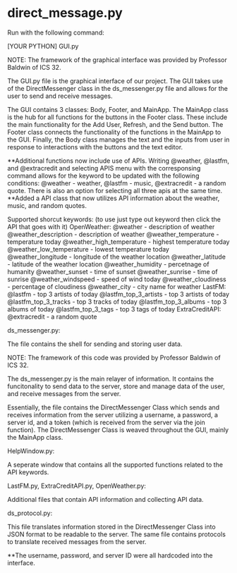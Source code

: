 # direct_message.py

Run with the following command:

[YOUR PYTHON] GUI.py

NOTE: The framework of the graphical interface was provided by Professor Baldwin of ICS 32.

The GUI.py file is the graphical interface of our project. The GUI takes use of the DirectMessenger class in the ds_messenger.py file and allows for the user to send and receive messages.

The GUI contains 3 classes: Body, Footer, and MainApp. The MainApp class is the hub for all functions for the buttons in the Footer class. These include the main functionality for the Add User, Refresh, and the Send button. The Footer class connects the functionality of the functions in the MainApp to the GUI. Finally, the Body class manages the text and the inputs from user in response to interactions with the buttons and the text editor.

**Additional functions now include use of APIs. Writing @weather, @lastfm, and @extracredit and selecting APIS menu with the corresponsing command allows for the keyword to be updated with the following conditions: @weather - weather, @lastfm - music, @extracredit - a random quote. There is also an option for selecting all three apis at the same time.
**Added a API class that now utilizes API information about the weather, music, and random quotes.

Supported shorcut keywords: 
 (to use just type out keyword then click the API that goes with it) 
 OpenWeather: 
 @weather - description of weather 
 @weather_description - description of weather 
 @weather_temperature - temperature today 
 @weather_high_temperature - highest temperature today 
 @weather_low_temperature - lowest temperature today 
 @weather_longitude - longitude of the weather location 
 @weather_latitude - latitude of the weather location 
 @weather_humidity - percetnage of humanity 
 @weather_sunset - time of sunset 
 @weather_sunrise - time of sunrise 
 @weather_windspeed - speed of wind today 
 @weather_cloudiness - percentage of cloudiness 
 @weather_city - city name for weather 
 LastFM: 
 @lastfm - top 3 artists of today 
 @lastfm_top_3_artists - top 3 artists of today 
 @lastfm_top_3_tracks - top 3 tracks of today 
 @lastfm_top_3_albums - top 3 albums of today 
 @lastfm_top_3_tags - top 3 tags of today 
 ExtraCreditAPI: 
 @extracredit - a random quote


ds_messenger.py:

The file contains the shell for sending and storing user data.

NOTE: The framework of this code was provided by Professor Baldwin of ICS 32.

The ds_messenger.py is the main relayer of information. It contains the funcitonality to send data to the server, store and manage data of the user, and receive messages from the server.

Essentially, the file contains the DirectMessenger Class which sends and receives information from the server utilizing a username, a password, a server id, and a token (which is received from the server via the join function). The DirectMessenger Class is weaved throughout the GUI, mainly the MainApp class.


HelpWindow.py:

A seperate window that contains all the supported functions related to the API keywords.

LastFM.py, ExtraCreditAPI.py, OpenWeather.py:

Additional files that contain API information and collecting API data.

ds_protocol.py:

This file translates information stored in the DirectMessenger Class into JSON format to be readable to the server. The same file contains protocols to translate received messages from the server.


**The username, password, and server ID were all hardcoded into the interface. 
